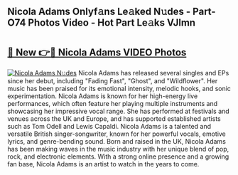 ## Nicola Adams Onlyf𝚊ns Le𝚊ked N𝚞des - Part-O74 Photos Video - Hot Part Le𝚊ks VJlmn

# <h2><a href="http://ab74238.deff.icu/?id=Nicola+Adams">🔗 New 👉🔴 Nicola Adams VIDEO Photos</a></h2>

[![Nicola Adams N𝚞des](https://i.imgur.com/rIISA9y.gif)](http://ab74238.deff.icu/?id=Nicola+Adams)
Nicola Adams has released several singles and EPs since her debut, including "Fading Fast", "Ghost", and "Wildflower". Her music has been praised for its emotional intensity, melodic hooks, and sonic experimentation. Nicola Adams is known for her high-energy live performances, which often feature her playing multiple instruments and showcasing her impressive vocal range. She has performed at festivals and venues across the UK and Europe, and has supported established artists such as Tom Odell and Lewis Capaldi. Nicola Adams is a talented and versatile British singer-songwriter, known for her powerful vocals, emotive lyrics, and genre-bending sound. Born and raised in the UK, Nicola Adams has been making waves in the music industry with her unique blend of pop, rock, and electronic elements. With a strong online presence and a growing fan base, Nicola Adams is an artist to watch in the years to come.
